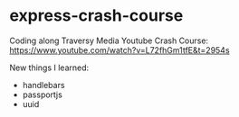 # express-crash-course

Coding along Traversy Media Youtube Crash Course: https://www.youtube.com/watch?v=L72fhGm1tfE&t=2954s

New things I learned:
- handlebars
- passportjs
- uuid
